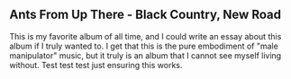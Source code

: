 ## Ants From Up There - Black Country, New Road

This is my favorite album of all time, and I could write an essay about this album if I truly wanted to. I get that this is the pure embodiment of "male manipulator" music, but it truly is an album that I cannot see myself living without. Test test test just ensuring this works.
